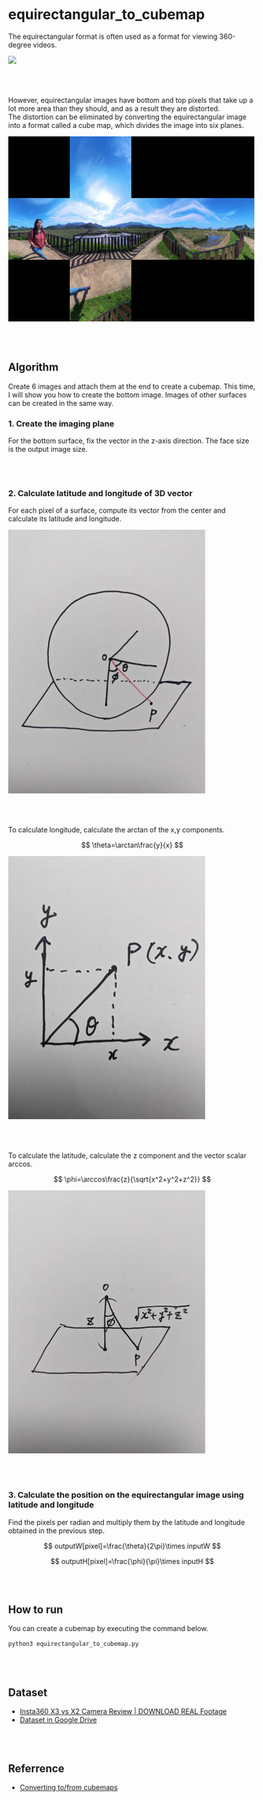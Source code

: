 # equirectangular_to_cubemap
The equirectangular format is often used as a format for viewing 360-degree videos.

<img src='original_equirectangular.png' width='500'>

<br></br>

However, equirectangular images have bottom and top pixels that take up a lot more area than they should, and as a result they are distorted.  
The distortion can be eliminated by converting the equirectangular image into a format called a cube map, which divides the image into six planes.

<img src='cube_map.png' width='500'>

<br></br>

## Algorithm
Create 6 images and attach them at the end to create a cubemap. This time, I will show you how to create the bottom image. Images of other surfaces can be created in the same way.

### **1. Create the imaging plane**
For the bottom surface, fix the vector in the z-axis direction. The face size is the output image size.

<br></br>

### **2. Calculate latitude and longitude of 3D vector**
For each pixel of a surface, compute its vector from the center and calculate its latitude and longitude.

<img src='images/plane.jpg' width='400'>

<br></br>

To calculate longitude, calculate the arctan of the x,y components.

$$
\theta=\arctan\frac{y}{x}
$$

<img src='images/theta.jpg' width='400'>

<br></br>

To calculate the latitude, calculate the z component and the vector scalar arccos.

$$
\phi=\arccos\frac{z}{\sqrt{x^2+y^2+z^2}}
$$

<img src='images/phi.jpg' width='400'>

<br></br>

### **3. Calculate the position on the equirectangular image using latitude and longitude**
Find the pixels per radian and multiply them by the latitude and longitude obtained in the previous step.

$$
outputW[pixel]=\frac{\theta}{2\pi}\times inputW
$$

$$
outputH[pixel]=\frac{\phi}{\pi}\times inputH
$$

<br></br>

## How to run
You can create a cubemap by executing the command below.

```bash
python3 equirectangular_to_cubemap.py
```

<br></br>

## Dataset
- [Insta360 X3 vs X2 Camera Review | DOWNLOAD REAL Footage](https://www.youtube.com/watch?v=gsQcw1NZDR4)
- [Dataset in Google Drive](https://drive.google.com/drive/folders/1HnwAKZAkJ8ZKL8S-IBMWmDN71RWK3ll8)

<br></br>

## Referrence
- [Converting to/from cubemaps](http://paulbourke.net/panorama/cubemaps/)
